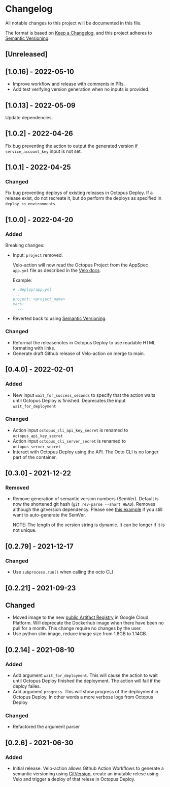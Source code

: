# Changelog

All notable changes to this project will be documented in this file.

The format is based on [Keep a Changelog](https://keepachangelog.com/en/1.0.0/),
and this project adheres to [Semantic Versioning](https://semver.org/spec/v2.0.0.html).

## [Unreleased]

## [1.0.16] - 2022-05-10

- Improve workflow and release with comments in PRs.
- Add test verifying version generation when no inputs is provided.

## [1.0.13] - 2022-05-09

Update dependencies.

## [1.0.2] - 2022-04-26

Fix bug preventing the action to output the generated version if `service_account_key` input is not set.

## [1.0.1] - 2022-04-25

### Changed

Fix bug preventing deploys of existing releases in Octopus Deploy. If a release exist, do not recreate it, but do perform the deploys as specified in `deploy_to_environments`.

## [1.0.0] - 2022-04-20

### Added

Breaking changes:

- Input: `project` removed.

  Velo-action will now read the Octopus Project from the AppSpec `app.yml` file as described in the [Velo docs](https://centro.prod.nube.tech/docs/default/component/velo/app-spec/#project).

  Example:

  ```yml
  # .deploy/app.yml
  ...
  project: <project_name>
  vars:
    ...
  ```

- Reverted back to using [Semantic Versioning](https://semver.org/spec/v2.0.0.html).

### Changed

- Reformat the releasenotes in Octopus Deploy to use readable HTML formating with links.
- Generate draft Github release of Velo-action on merge to main.

## [0.4.0] - 2022-02-01

### Added

- New input `wait_for_success_seconds` to specify that the action waits until Octopus Deploy is finished.
  Deprecates the input `wait_for_deployment`

### Changed

- Action input `octopus_cli_api_key_secret` is renamed to `octopus_api_key_secret`
- Action input `octopus_cli_server_secret` is renamed to `octopus_server_secret`
- Interact with Octopus Deploy using the API. The Octo CLI is no longer part of the container.

## [0.3.0] - 2021-12-22

### Removed

- Remove generation of semantic version numbers (SemVer). Default is now the shortened git
  hash (`git rev-parse --short HEAD`). Removes although the gitversion dependency. Please see
  [this example](https://github.com/kolonialno/velo/blob/c3d5ddff650fd97357b72ef178d93e5519eb5efa/.github/workflows/ci.yml#L71-L114)
  if you still want to auto-generate the SemVer.

  NOTE: The length of the version string is dynamic. It can be longer if it is not unique.

## [0.2.79] - 2021-12-17

### Changed

- Use `subprocess.run()` when calling the octo CLI

## [0.2.21] - 2021-09-23

## Changed

- Moved image to the new [public Artifact Registry](https://console.cloud.google.com/artifacts/docker/nube-artifacts-prod/europe/nube-container-images-public?project=nube-artifacts-prod) in Google Cloud Platform. Will deprecate the Dockerhub image when there have been no pull for a month. This change require no changes by the user.
- Use python slim image, reduce image size from 1.8GB to 1.14GB.

## [0.2.14] - 2021-08-10

### Added

- Add argument `wait_for_deployment`. This will cause the action to wait until Octopus Deploy finished the deployment. The action will fail if the deploy failes.
- Add argument `progress`. This will show progress of the deployment in Octopus Deploy. In other words a more verbose logs from Octopus Deploy

### Changed

- Refactored the argument parser

## [0.2.6] - 2021-06-30

### Added

- Initial release. Velo-action allows Github Action Workflows to generate a semantic versioning using [GitVersion](https://gitversion.net/), create an imutable relese using Velo and trigger a deploy of that relese in Octopus Deploy.
